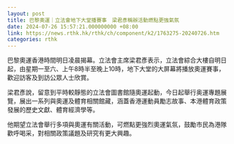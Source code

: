 ```yaml
---
layout: post
title: 巴黎奧運｜立法會地下大堂播賽事　梁君彥稱辦活動燃點更強氣氛
date: 2024-07-26 15:57:21.000000000 +08:00
link: https://news.rthk.hk/rthk/ch/component/k2/1763275-20240726.htm
categories: rthk
---
```


巴黎奧運香港時間明日凌晨揭幕。立法會主席梁君彥表示，立法會綜合大樓自明日起，由星期一至六、上午8時半至晚上10時，地下大堂的大屏幕將播放奧運賽事，歡迎訪客及到訪公眾人士欣賞。

梁君彥說，留意到平時較靜態的立法會圖書館隨奧運起動，今日起舉行奥運專題展覽，展出一系列與奧運及體育相關館藏，涵蓋香港運動員勵志故事、本港體育政策發展的歷史文獻、體育經濟學等。

他期望立法會舉行多項與奧運有關活動，可燃點更強烈奧運氣氛，鼓勵市民為港隊歡呼喝采，對相關政策議題及研究有更大興趣。
